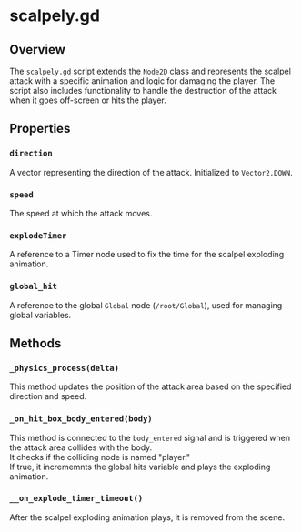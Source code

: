 # scalpely.gd

## Overview

The `scalpely.gd` script extends the `Node2D` class and represents the scalpel attack with a specific animation and logic for damaging the player. The script also includes functionality to handle the destruction of the attack when it goes off-screen or hits the player.

## Properties

### `direction`
A vector representing the direction of the attack. Initialized to `Vector2.DOWN`.

### `speed`
The speed at which the attack moves.

### `explodeTimer`
A reference to a Timer node used to fix the time for the scalpel exploding animation.

### `global_hit`
A reference to the global `Global` node (`/root/Global`), used for managing global variables.

## Methods

### `_physics_process(delta)`
This method updates the position of the attack area based on the specified direction and speed.


### `_on_hit_box_body_entered(body)`
This method is connected to the `body_entered` signal and is triggered when the attack area collides with the body.  
It checks if the colliding node is named "player."  
If true, it incrememnts the global hits variable and plays the exploding animation.

### `__on_explode_timer_timeout()`
After the scalpel exploding animation plays, it is removed from the scene. 